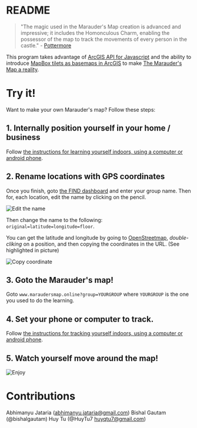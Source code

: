 # README

> "The magic used in the Marauder's Map creation is advanced and impressive; it includes the Homonculous Charm, enabling the possessor of the map to track the movements of every person in the castle." - [Pottermore](https://www.pottermore.com/writing-by-jk-rowling/the-marauders-map)

This program takes advantage of [ArcGIS API for Javascript](https://developers.arcgis.com/javascript/3/sandbox/sandbox.html?sample=fl_featureCollection) and the ability to introduce [MapBox tilets as basemaps in ArcGIS](https://blogs.esri.com/esri/arcgis/2013/04/01/using-stamen-and-mapbox-tilesets-as-basemaps-in-arcgis-com/) to make [The Marauder's Map a reality](http://www.maraudersmap.online/).

# Try it!

Want to make your own Marauder's map? Follow these steps:

## 1. Internally position yourself in your home / business

Follow [the instructions for learning yourself indoors, using a computer or android phone](https://github.com/schollz/find#quickstart).

## 2. Rename locations with GPS coordinates

Once you finish, goto [the FIND dashboard](https://ml.internalpositioning.com/) and enter your group name. Then for, each location, edit the name by clicking on the pencil.

![Edit the name](http://i.imgur.com/Y7ieBJ4.png)

Then change the name to the following: `original=latitude=longitude=floor`.

You can get the latitude and longitude by going to [OpenStreetmap](http://www.openstreetmap.org/), *double-cliking* on a position, and then copying the coordinates in the URL. (See highlighted in picture)

![Copy coordinate](http://i.imgur.com/QEQZVoC.png)

## 3. Goto the Marauder's map!

Goto `www.maraudersmap.online?group=YOURGROUP` where `YOURGROUP` is the one you used to do the learning.

## 4. Set your phone or computer to track.

Follow [the instructions for tracking yourself indoors, using a computer or android phone](https://github.com/schollz/find#quickstart).

## 5. Watch yourself move around the map!

![Enjoy](http://i.imgur.com/T3eQmLY.png)

# Contributions
Abhimanyu Jataria (abhimanyu.jataria@gmail.com)
Bishal Gautam (@bishalgautam)
Huy Tu (@HuyTu7 huyqtu7@gmail.com)
